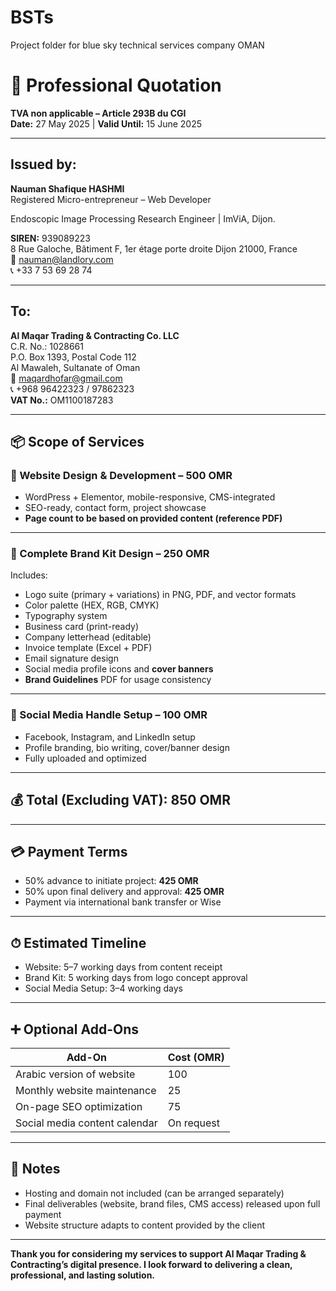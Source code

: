 # BSTs
Project folder for blue sky technical services company OMAN
# 🧾 Professional Quotation

**TVA non applicable – Article 293B du CGI**  
**Date:** 27 May 2025 | **Valid Until:** 15 June 2025

---

## **Issued by:**

**Nauman Shafique HASHMI**  
Registered Micro-entrepreneur – Web Developer  

Endoscopic Image Processing Research Engineer | ImViA, Dijon. 

**SIREN:** 939089223  
8 Rue Galoche, Bâtiment F, 1er étage porte droite
Dijon 21000, France  
📧 nauman@landlory.com  
📞 +33 7 53 69 28 74  

---

## **To:**

**Al Maqar Trading & Contracting Co. LLC**  
C.R. No.: 1028661  
P.O. Box 1393, Postal Code 112  
Al Mawaleh, Sultanate of Oman  
📧 maqardhofar@gmail.com  
📞 +968 96422323 / 97862323  
**VAT No.:** OM1100187283  

---

## 📦 Scope of Services

### 🔹 Website Design & Development – **500 OMR**
- WordPress + Elementor, mobile-responsive, CMS-integrated  
- SEO-ready, contact form, project showcase  
- **Page count to be based on provided content (reference PDF)**  

---

### 🔹 Complete Brand Kit Design – **250 OMR**
Includes:
- Logo suite (primary + variations) in PNG, PDF, and vector formats  
- Color palette (HEX, RGB, CMYK)  
- Typography system  
- Business card (print-ready)  
- Company letterhead (editable)  
- Invoice template (Excel + PDF)  
- Email signature design  
- Social media profile icons and **cover banners**  
- **Brand Guidelines** PDF for usage consistency  

---

### 🔹 Social Media Handle Setup – **100 OMR**
- Facebook, Instagram, and LinkedIn setup  
- Profile branding, bio writing, cover/banner design  
- Fully uploaded and optimized  

---

## 💰 **Total (Excluding VAT): 850 OMR**

---

## 💳 Payment Terms
- 50% advance to initiate project: **425 OMR**  
- 50% upon final delivery and approval: **425 OMR**  
- Payment via international bank transfer or Wise  

---

## ⏱ Estimated Timeline
- Website: 5–7 working days from content receipt  
- Brand Kit: 5 working days from logo concept approval  
- Social Media Setup: 3–4 working days  

---

## ➕ Optional Add-Ons

| Add-On                             | Cost (OMR) |
|-----------------------------------|------------|
| Arabic version of website         | 100        |
| Monthly website maintenance       | 25         |
| On-page SEO optimization          | 75         |
| Social media content calendar     | On request |

---

## 📌 Notes
- Hosting and domain not included (can be arranged separately)  
- Final deliverables (website, brand files, CMS access) released upon full payment  
- Website structure adapts to content provided by the client  

---

**Thank you for considering my services to support Al Maqar Trading & Contracting’s digital presence. I look forward to delivering a clean, professional, and lasting solution.**


